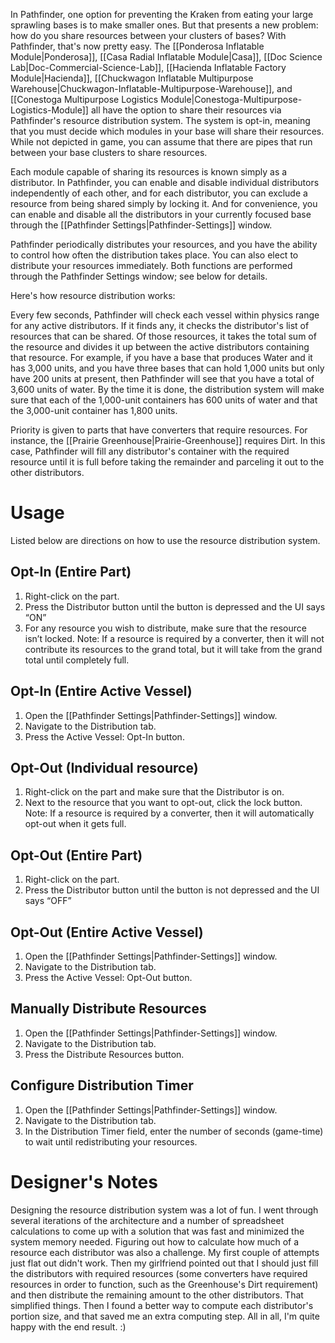 In Pathfinder, one option for preventing the Kraken from eating your large sprawling bases is to make smaller ones. But that presents a new problem: how do you share resources between your clusters of bases? With Pathfinder, that's now pretty easy. The [[Ponderosa Inflatable Module|Ponderosa]], [[Casa Radial Inflatable Module|Casa]], [[Doc Science Lab|Doc-Commercial-Science-Lab]], [[Hacienda Inflatable Factory Module|Hacienda]], [[Chuckwagon Inflatable Multipurpose Warehouse|Chuckwagon-Inflatable-Multipurpose-Warehouse]], and [[Conestoga Multipurpose Logistics Module|Conestoga-Multipurpose-Logistics-Module]] all have the option to share their resources via Pathfinder's resource distribution system. The system is opt-in, meaning that you must decide which modules in your base will share their resources. While not depicted in game, you can assume that there are pipes that run between your base clusters to share resources.  
  
Each module capable of sharing its resources is known simply as a distributor. In Pathfinder, you can enable and disable individual distributors independently of each other, and for each distributor, you can exclude a resource from being shared simply by locking it. And for convenience, you can enable and disable all the distributors in your currently focused base through the [[Pathfinder Settings|Pathfinder-Settings]] window.  
  
Pathfinder periodically distributes your resources, and you have the ability to control how often the distribution takes place. You can also elect to distribute your resources immediately. Both functions are performed through the Pathfinder Settings window; see below for details.  

Here's how resource distribution works:  
  
Every few seconds, Pathfinder will check each vessel within physics range for any active distributors. If it finds any, it checks the distributor's list of resources that can be shared. Of those resources, it takes the total sum of the resource and divides it up between the active distributors containing that resource. For example, if you have a base that produces Water and it has 3,000 units, and you have three bases that can hold 1,000 units but only have 200 units at present, then Pathfinder will see that you have a total of 3,600 units of water. By the time it is done, the distribution system will make sure that each of the 1,000-unit containers has 600 units of water and that the 3,000-unit container has 1,800 units.  
    
Priority is given to parts that have converters that require resources. For instance, the [[Prairie Greenhouse|Prairie-Greenhouse]] requires Dirt. In this case, Pathfinder will fill any distributor's container with the required resource until it is full before taking the remainder and parceling it out to the other distributors.  
# Usage  
Listed below are directions on how to use the resource distribution system.  
## Opt-In (Entire Part)
1.	Right-click on the part.
2.	Press the Distributor button until the button is depressed and the UI says “ON”
3.	For any resource you wish to distribute, make sure that the resource isn’t locked.
Note: If a resource is required by a converter, then it will not contribute its resources to the grand total, but it will take from the grand total until completely full.  
  
## Opt-In (Entire Active Vessel)
1.	Open the [[Pathfinder Settings|Pathfinder-Settings]] window.
2.	Navigate to the Distribution tab.
3.	Press the Active Vessel: Opt-In button.  
  
## Opt-Out (Individual resource)
1.	Right-click on the part and make sure that the Distributor is on.
2.	Next to the resource that you want to opt-out, click the lock button.
Note: If a resource is required by a converter, then it will automatically opt-out when it gets full.  
  
## Opt-Out (Entire Part)
1.	Right-click on the part.
2.	Press the Distributor button until the button is not depressed and the UI says “OFF”  
  
## Opt-Out (Entire Active Vessel)
1.	Open the [[Pathfinder Settings|Pathfinder-Settings]] window.
2.	Navigate to the Distribution tab.
3.	Press the Active Vessel: Opt-Out button.  
  
## Manually Distribute Resources
1.	Open the [[Pathfinder Settings|Pathfinder-Settings]] window.
2.	Navigate to the Distribution tab.
3.	Press the Distribute Resources button.  
  
## Configure Distribution Timer
1.	Open the [[Pathfinder Settings|Pathfinder-Settings]] window.
2.	Navigate to the Distribution tab.
3.	In the Distribution Timer field, enter the number of seconds (game-time) to wait until redistributing your resources.

# Designer's Notes  
Designing the resource distribution system was a lot of fun. I went through several iterations of the architecture and a number of spreadsheet calculations to come up with a solution that was fast and minimized the system memory needed. Figuring out how to calculate how much of a resource each distributor was also a challenge. My first couple of attempts just flat out didn't work. Then my girlfriend pointed out that I should just fill the distributors with required resources (some converters have required resources in order to function, such as the Greenhouse's Dirt requirement) and then distribute the remaining amount to the other distributors. That simplified things. Then I found a better way to compute each distributor's portion size, and that saved me an extra computing step. All in all, I'm quite happy with the end result. :)